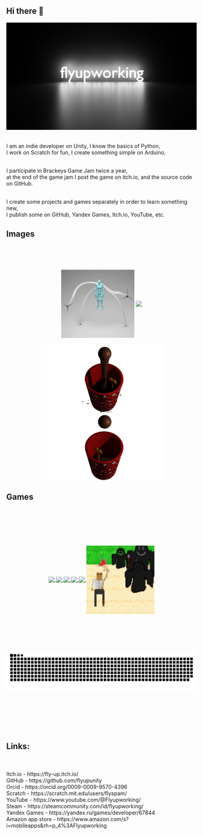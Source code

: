 ## Hi there 👋

<p align="center">
  <img src="blender-02_2.1mb.png"/>
</p>


<br>I am an indie developer on Unity, I know the basics of Python, 
<br>I work on Scratch for fun, I create something simple on Arduino.

<br>I participate in Brackeys Game Jam twice a year,
<br>at the end of the game jam I post the game on itch.io, and the source code on GitHub.

<br>I create some projects and games separately in order to learn something new,
<br>I publish some on GitHub, Yandex Games, Itch.io, YouTube, etc.


<!--# My works-->

## Images
<br><br><br>

<div align="center">
  <img align="center" src="0.3.png" height="180em"/>
  <img align="center" src="Landscape000.png" height="180em"/>
</div>
<br>
<div align="center">
  <img align="center" src="ezgif-1-d4a7592fb4.gif" height="180em"/>
  <img align="center" src="gifmaker_me.gif" height="180em"/>
</div>




## Games
<br><br><br><br><br>

<div align="center">
  <a href="https://yandex.ru/games/app/270831" target="_blank">
    <img align="center" src="https://avatars.mds.yandex.net/get-games/11385414/2a0000018bfc85d7564366cb720982edf6b4/cover1" height="180em" />
  </a>
  
  <a href="https://fly-up.itch.io/far-from-the-light" target="_blank">
    <img align="center" src="https://img.itch.zone/aW1nLzE1MjYxMTMyLmpwZw==/original/UipwAF.jpg" height="180em" />
  </a>
  
  <a href="https://fly-up.itch.io/mitan" target="_blank">
    <img align="center" src="https://img.itch.zone/aW1nLzEzMjQ1ODEwLnBuZw==/original/gUkzTL.png" height="180em" />
  </a>

  <a href="https://fly-up.itch.io/life-of-dandelion" target="_blank">
    <img align="center" src="https://img.itch.zone/aW1nLzExMzY4NjE3LmpwZw==/original/BIgIMU.jpg" height="180em" />
  </a>
  
  <a href="https://fly-up.itch.io/sea-of-predators" target="_blank">
    <img align="center" src="https://img.itch.zone/aW1nLzEzMDg2MDc5LnBuZw==/original/Sqo4%2B7.png" height="180em" />
  </a>
  
  <a href="https://fly-up.itch.io/you-are-not-alone" target="_blank">
    <img align="center" src="Image_for_programm.png" height="180em" />
  </a>
  
</div>

<br><br><br><br>

<picture>
  <source
    media="(prefers-color-scheme: dark)"
    srcset="https://raw.githubusercontent.com/platane/snk/output/github-contribution-grid-snake-dark.svg"
  />
  <source
    media="(prefers-color-scheme: light)"
    srcset="https://raw.githubusercontent.com/platane/snk/output/github-contribution-grid-snake.svg"
  />
  <img
    alt="github contribution grid snake animation"
    src="https://raw.githubusercontent.com/platane/snk/output/github-contribution-grid-snake.svg"
  />
</picture>

<br><br><br><br><br>
## Links:
<br>
<br>Itch.io - https://fly-up.itch.io/ 
<br>GitHub - https://github.com/flyupunity 
<br>Orcid - https://orcid.org/0009-0009-9570-4396 
<br>Scratch - https://scratch.mit.edu/users/flyspam/ 
<br>YouTube - https://www.youtube.com/@Flyupworking/ 
<br>Steam - https://steamcommunity.com/id/flyupworking/ 
<br>Yandex Games - https://yandex.ru/games/developer/67844 
<br>Amazon app store - https://www.amazon.com/s?i=mobileapps&rh=p_4%3AFlyupworking


<!--Я indie разработчик на Unity, знаю основу Python, по приколу работаю на Scratch, создаю что-то простое на Arduino.

 2 раза в год участвую в Brackeys Game Jam в конце геймджема я выкладываю игру на itch.io(https://fly-up.itch.io/), а исходный код на GitHub(https://github.com/flyupunity). 

Отдельно создаю некоторые проекты и игры для того чтобы научиться чему то новому, некоторые я публикую на GitHub, Yandex Games, Itch.io, YouTube и т.д.


Itch.io - https://fly-up.itch.io/
GitHub - https://github.com/flyupunity
Orcid - https://orcid.org/0009-0009-9570-4396
Scratch - https://scratch.mit.edu/users/flyspam/
YouTube - https://www.youtube.com/@Flyupworking/
Steam  - https://steamcommunity.com/id/flyupworking/
Yandex Games - https://yandex.ru/games/developer/67844
Amazon app store - https://www.amazon.com/s?i=mobileapps&rh=p_4%3AFlyupworking--!>



<!--
**flyupunity/flyupunity** is a ✨ _special_ ✨ repository because its `README.md` (this file) appears on your GitHub profile.

Here are some ideas to get you started:

- 🔭 I’m currently working on ...
- 🌱 I’m currently learning ...
- 👯 I’m looking to collaborate on ...
- 🤔 I’m looking for help with ...
- 💬 Ask me about ...
- 📫 How to reach me: ...
- 😄 Pronouns: ...
- ⚡ Fun fact: ...
-->

